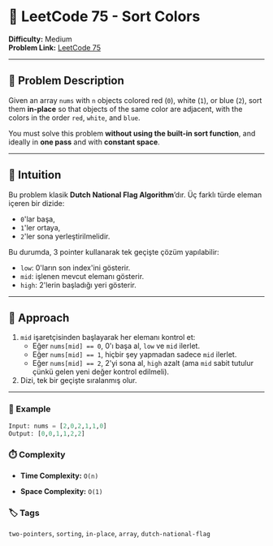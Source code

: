 # 🎨 LeetCode 75 - Sort Colors

**Difficulty:** Medium  
**Problem Link:** [LeetCode 75](https://leetcode.com/problems/sort-colors/)

---

## 📘 Problem Description

Given an array `nums` with `n` objects colored red (`0`), white (`1`), or blue (`2`), sort them **in-place** so that objects of the same color are adjacent, with the colors in the order `red`, `white`, and `blue`.

You must solve this problem **without using the built-in sort function**, and ideally in **one pass** and with **constant space**.

---

## 🧠 Intuition

Bu problem klasik **Dutch National Flag Algorithm**’dır. Üç farklı türde eleman içeren bir dizide:
- `0`'lar başa,
- `1`'ler ortaya,
- `2`'ler sona yerleştirilmelidir.

Bu durumda, 3 pointer kullanarak tek geçişte çözüm yapılabilir:
- `low`: 0'ların son index'ini gösterir.
- `mid`: işlenen mevcut elemanı gösterir.
- `high`: 2'lerin başladığı yeri gösterir.

---

## 🔨 Approach

1. `mid` işaretçisinden başlayarak her elemanı kontrol et:
   - Eğer `nums[mid] == 0`, 0'ı başa al, `low` ve `mid` ilerlet.
   - Eğer `nums[mid] == 1`, hiçbir şey yapmadan sadece `mid` ilerlet.
   - Eğer `nums[mid] == 2`, 2'yi sona al, `high` azalt (ama `mid` sabit tutulur çünkü gelen yeni değer kontrol edilmeli).
2. Dizi, tek bir geçişte sıralanmış olur.

---

### 🧪 Example
```python
Input: nums = [2,0,2,1,1,0]
Output: [0,0,1,1,2,2]
```

### ⏱️ Complexity

- **Time Complexity:** `O(n)`

- **Space Complexity:** `O(1)`

### 🏷️ Tags
`two-pointers`, `sorting`, `in-place`, `array`, `dutch-national-flag`